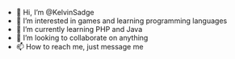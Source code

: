 - 👋 Hi, I’m @KelvinSadge
- 👀 I’m interested in games and learning programming languages
- 🌱 I’m currently learning PHP and Java
- 💞️ I’m looking to collaborate on anything
- 📫 How to reach me, just message me

<!---
KelvinSadge/KelvinSadge is a ✨ special ✨ repository because its `README.md` (this file) appears on your GitHub profile.
You can click the Preview link to take a look at your changes.
--->
